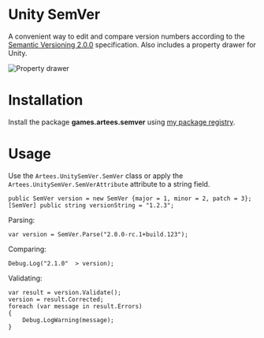 # Unity SemVer
A convenient way to edit and compare version numbers according to the [Semantic Versioning 2.0.0](https://semver.org/) specification. Also includes a property drawer for Unity.

![Property drawer](https://github.com/Artees/Unity-SemVer/raw/master/SemVerDrawer.png)

# Installation
Install the package **games.artees.semver** using [my package registry](https://artees.games/upm).

# Usage
Use the `Artees.UnitySemVer.SemVer` class or apply the `Artees.UnitySemVer.SemVerAttribute` attribute to a string field.
```
public SemVer version = new SemVer {major = 1, minor = 2, patch = 3};
[SemVer] public string versionString = "1.2.3";
```

Parsing:
```
var version = SemVer.Parse("2.0.0-rc.1+build.123");
```

Comparing:
```
Debug.Log("2.1.0"  > version);
```

Validating:
```
var result = version.Validate();
version = result.Corrected;
foreach (var message in result.Errors)
{
    Debug.LogWarning(message);
}
```